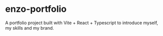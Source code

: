 # enzo-portfolio
A portfolio project built with Vite + React + Typescript to introduce myself, my skills and my brand.
